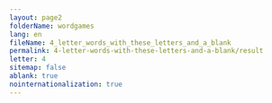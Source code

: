 ```yaml
---
layout: page2
folderName: wordgames
lang: en
fileName: 4_letter_words_with_these_letters_and_a_blank
permalink: 4-letter-words-with-these-letters-and-a-blank/result
letter: 4
sitemap: false
ablank: true
nointernationalization: true
---
```


